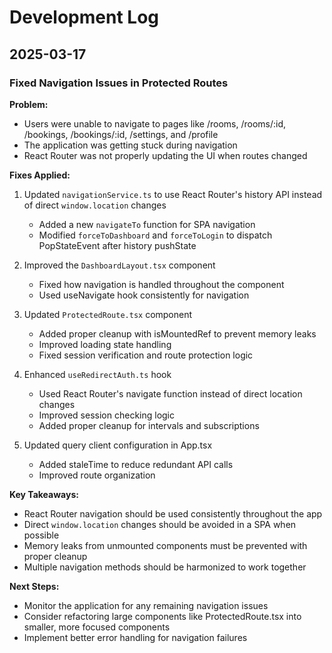 
# Development Log

## 2025-03-17
### Fixed Navigation Issues in Protected Routes

**Problem:**
- Users were unable to navigate to pages like /rooms, /rooms/:id, /bookings, /bookings/:id, /settings, and /profile
- The application was getting stuck during navigation
- React Router was not properly updating the UI when routes changed

**Fixes Applied:**
1. Updated `navigationService.ts` to use React Router's history API instead of direct `window.location` changes
   - Added a new `navigateTo` function for SPA navigation
   - Modified `forceToDashboard` and `forceToLogin` to dispatch PopStateEvent after history pushState

2. Improved the `DashboardLayout.tsx` component
   - Fixed how navigation is handled throughout the component
   - Used useNavigate hook consistently for navigation

3. Updated `ProtectedRoute.tsx` component
   - Added proper cleanup with isMountedRef to prevent memory leaks
   - Improved loading state handling
   - Fixed session verification and route protection logic

4. Enhanced `useRedirectAuth.ts` hook
   - Used React Router's navigate function instead of direct location changes
   - Improved session checking logic
   - Added proper cleanup for intervals and subscriptions

5. Updated query client configuration in App.tsx
   - Added staleTime to reduce redundant API calls
   - Improved route organization

**Key Takeaways:**
- React Router navigation should be used consistently throughout the app
- Direct `window.location` changes should be avoided in a SPA when possible
- Memory leaks from unmounted components must be prevented with proper cleanup
- Multiple navigation methods should be harmonized to work together

**Next Steps:**
- Monitor the application for any remaining navigation issues
- Consider refactoring large components like ProtectedRoute.tsx into smaller, more focused components
- Implement better error handling for navigation failures
